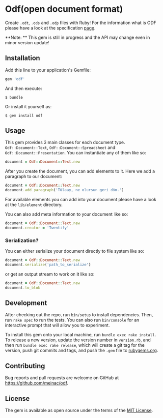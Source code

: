 # Odf(open document format)

Create `.odt`, `.ods` and `.odp` files with Ruby! For the information what is ODF please have a look at the specification [page](https://www.oasis-open.org/committees/tc_home.php).

**Note: ** This gem is still in progress and the API may change even in minor version update!

## Installation

Add this line to your application's Gemfile:

```ruby
gem 'odf'
```

And then execute:

    $ bundle

Or install it yourself as:

    $ gem install odf

## Usage

This gem provides 3 main classes for each document type. `Odf::Document::Text`, `Odf::Document::Spreadsheet` and `Odf::Document::Presentation`. You can instantiate any of them like so:

```ruby
document = Odf::Document::Text.new
```

After you create the document, you can add elements to it. Here we add a paragraph to our document:

```ruby
document = Odf::Document::Text.new
document.add_paragraph('Tülaay, ne olursun geri dön.')
```

For available elements you can add into your document please have a look at the `lib/element` directory.

You can also add meta information to your document like so:

```ruby
document = Odf::Document::Text.new
document.creator = 'Twentify'
```

### Serialization?

You can either serialize your document directly to file system like so: 

```ruby
document = Odf::Document::Text.new
document.serialize('path_to_serialize')
```

or get an output stream to work on it like so:

```ruby
document = Odf::Document::Text.new
document.to_blob
```

## Development

After checking out the repo, run `bin/setup` to install dependencies. Then, run `rake spec` to run the tests. You can also run `bin/console` for an interactive prompt that will allow you to experiment.

To install this gem onto your local machine, run `bundle exec rake install`. To release a new version, update the version number in `version.rb`, and then run `bundle exec rake release`, which will create a git tag for the version, push git commits and tags, and push the `.gem` file to [rubygems.org](https://rubygems.org).

## Contributing

Bug reports and pull requests are welcome on GitHub at https://github.com/meinac/odf.


## License

The gem is available as open source under the terms of the [MIT License](http://opensource.org/licenses/MIT).
